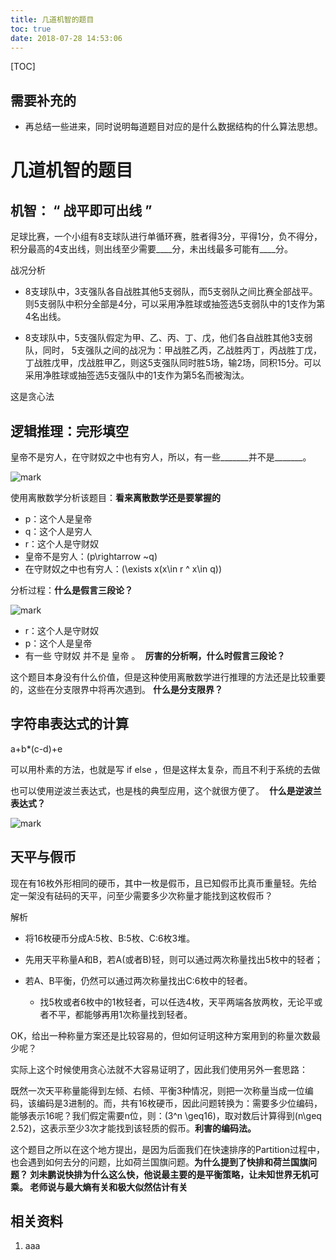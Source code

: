 ```yaml
---
title: 几道机智的题目
toc: true
date: 2018-07-28 14:53:06
---
```

[TOC]

## 需要补充的

* 再总结一些进来，同时说明每道题目对应的是什么数据结构的什么算法思想。





# 几道机智的题目




## 机智： “ 战平即可出线 ”


足球比赛，一个小组有8支球队进行单循环赛，胜者得3分，平得1分，负不得分，积分最高的4支出线，则出线至少需要____分，未出线最多可能有____分。

战况分析




  * 8支球队中，3支强队各自战胜其他5支弱队，而5支弱队之间比赛全部战平。则5支弱队中积分全部是4分，可以采用净胜球或抽签选5支弱队中的1支作为第4名出线。

  * 8支球队中，5支强队假定为甲、乙、丙、丁、戊，他们各自战胜其他3支弱队，同时， 5支强队之间的战况为：甲战胜乙丙，乙战胜丙丁，丙战胜丁戊，丁战胜戊甲，戊战胜甲乙，则这5支强队同时胜5场，输2场，同积15分。可以采用净胜球或抽签选5支强队中的1支作为第5名而被淘汰。


这是贪心法


## 逻辑推理：完形填空


皇帝不是穷人，在守财奴之中也有穷人，所以，有一些_______并不是_______。


![mark](http://images.iterate.site/blog/image/180728/9H8CHDJJJE.png?imageslim)

使用离散数学分析该题目：**看来离散数学还是要掌握的**

* p：这个人是皇帝
* q：这个人是穷人
* r：这个人是守财奴
* 皇帝不是穷人：\(p\rightarrow ~q\)
* 在守财奴之中也有穷人：\(\exists x(x\in r \^ x\in q)\)


分析过程：**什么是假言三段论？**


![mark](http://images.iterate.site/blog/image/180728/Cg11dfiIfl.png?imageslim)

* r：这个人是守财奴
* p：这个人是皇帝
* 有一些 守财奴 并不是 皇帝 。  **厉害的分析啊，什么时假言三段论？**


这个题目本身没有什么价值，但是这种使用离散数学进行推理的方法还是比较重要的，这些在分支限界中将再次遇到。 **什么是分支限界？**




## 字符串表达式的计算


a+b*(c-d)+e

可以用朴素的方法，也就是写 if else ，但是这样太复杂，而且不利于系统的去做

也可以使用逆波兰表达式，也是栈的典型应用，这个就很方便了。  **什么是逆波兰表达式？**

![mark](http://images.iterate.site/blog/image/180728/jGE5mK3lD8.png?imageslim)

## 天平与假币


现在有16枚外形相同的硬币，其中一枚是假币，且已知假币比真币重量轻。先给定一架没有砝码的天平，问至少需要多少次称量才能找到这枚假币？

解析




  * 将16枚硬币分成A:5枚、B:5枚、C:6枚3堆。

  * 先用天平称量A和B，若A(或者B)轻，则可以通过两次称量找出5枚中的轻者；

  * 若A、B平衡，仍然可以通过两次称量找出C:6枚中的轻者。


    * 找5枚或者6枚中的1枚轻者，可以任选4枚，天平两端各放两枚，无论平或者不平，都能够再用1次称量找到轻者。





OK，给出一种称量方案还是比较容易的，但如何证明这种方案用到的称量次数最少呢？

实际上这个时候使用贪心法就不大容易证明了，因此我们使用另外一套思路：

既然一次天平称量能得到左倾、右倾、平衡3种情况，则把一次称量当成一位编码，该编码是3进制的。而，共有16枚硬币，因此问题转换为：需要多少位编码，能够表示16呢？我们假定需要n位，则：\(3^n \geq16\)，取对数后计算得到\(n\geq 2.52\)，这表示至少3次才能找到该轻质的假币。**利害的编码法。**

这个题目之所以在这个地方提出，是因为后面我们在快速排序的Partition过程中，也会遇到如何去分的问题，比如荷兰国旗问题。**为什么提到了快排和荷兰国旗问题？ 刘未鹏说快排为什么这么快，他说最主要的是平衡策略，让未知世界无机可乘。 老师说与最大熵有关和极大似然估计有关**





















## 相关资料

1. aaa
